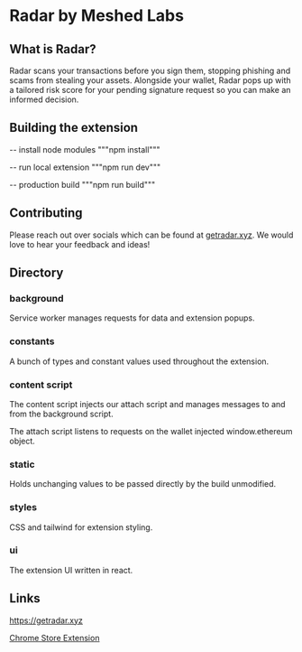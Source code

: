 # Radar by Meshed Labs

## What is Radar?

Radar scans your transactions before you sign them, stopping phishing and scams from stealing your assets. Alongside your wallet, Radar pops up with a tailored risk score for your pending signature request so you can make an informed decision.

## Building the extension

-- install node modules """npm install"""

-- run local extension """npm run dev"""

-- production build """npm run build"""

## Contributing

Please reach out over socials which can be found at <a href="https://getradar.xyz">getradar.xyz</a>. We would love to hear your feedback and ideas!

## Directory

### background

Service worker manages requests for data and extension popups.

### constants

A bunch of types and constant values used throughout the extension.

### content script

The content script injects our attach script and manages messages to and from the background script.

The attach script listens to requests on the wallet injected window.ethereum object.

### static

Holds unchanging values to be passed directly by the build unmodified.

### styles

CSS and tailwind for extension styling.

### ui

The extension UI written in react.

## Links

<a href="https://getradar.xyz">https://getradar.xyz</a>

<a href="https://chrome.google.com/webstore/detail/radar-by-meshed-labs/mbmioghlhekbafemoehfamdlioalccbe?authuser=1&hl=en-GB">Chrome Store Extension</a>
